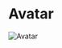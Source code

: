 # Avatar

![Avatar](https://user-images.githubusercontent.com/121312707/217858827-239f8933-9ceb-4939-a85d-0b91aa666622.png)
